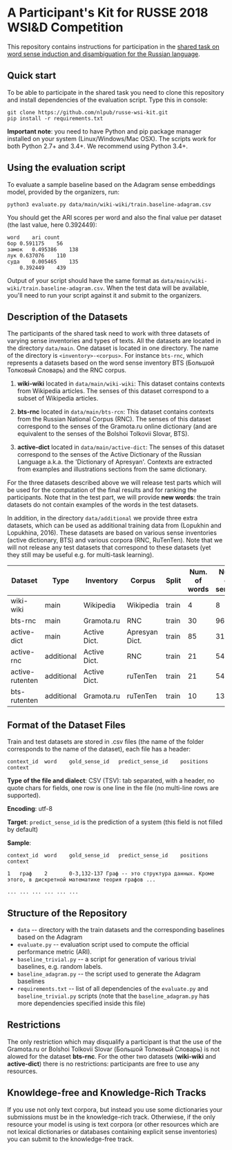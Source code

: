 # A Participant's Kit for RUSSE 2018 WSI&amp;D Competition

This repository contains instructions for participation in the [shared task on word sense induction and disambiguation for the Russian language](http://russe.nlpub.org/2018/wsi). 

Quick start
-------------

To be able to participate in the shared task you need to clone this repository and install dependencies of the evaluation script. Type this in console:

```
git clone https://github.com/nlpub/russe-wsi-kit.git
pip install -r requirements.txt
```

**Important note**: you need to have Python and pip package manager installed on your system (Linux/Windows/Mac OSX). The scripts work for both Python 2.7+ and 3.4+. We recommend using Python 3.4+.


Using the evaluation script
--------------------------

To evaluate a sample baseline based on the Adagram sense embeddings model, provided by the organizers, run:
```
python3 evaluate.py data/main/wiki-wiki/train.baseline-adagram.csv
```

You should get the ARI scores per word and also the final value per dataset (the last value, here 0.392449):

```
word    ari count
бор 0.591175    56
замок   0.495386    138
лук 0.637076    110
суда    0.005465    135
    0.392449    439
```

Output of your script should have the same format as ```data/main/wiki-wiki/train.baseline-adagram.csv```. When the test data will be available, you'll need to run your script against it and submit to the organizers.


Description of the Datasets
--------

The participants of the shared task need to work with three datasets of varying sense inventories and types of texts. All the datasets are located in the directory ```data/main```. One dataset is located in one directory. The name of the directory is ```<inventory>-<corpus>```. For instance ```bts-rnc```, which represents a datasets based on the word sense inventory BTS (Большой Толковый Словарь) and the RNC corpus.

1. **wiki-wiki** located in ```data/main/wiki-wiki```: This dataset contains contexts from Wikipedia articles. The senses of this dataset correspond to a subset of Wikipedia articles.

2. **bts-rnc** located in ```data/main/bts-rcn```: 
This dataset contains contexts from the Russian National Corpus (RNC). The senses of this dataset correspond to the senses of the Gramota.ru online dictionary (and are equivalent to the senses of the Bolshoi Tolkovii Slovar, BTS).

3. **active-dict** located in ```data/main/active-dict```: The senses of this dataset correspond to the senses of the Active Dictionary of the Russian Language a.k.a. the 'Dictionary of Apresyan'. Contexts are extracted from examples and illustrations sections from the same dictionary.


For the three datasets described above we will release test parts which will be used for the computation of the final results and for ranking the participants. Note that in the test part, we will provide **new words**: the train datasets do not contain examples of the words in the test datasets.

In addition, in the directory ```data/additional``` we provide three extra datasets, which can be used as additional training data from (Lopukhin and Lopukhina, 2016). These datasets are based on various sense inventories (active dictionary, BTS) and various corpora (RNC, RuTenTen). Note that we will not release any test datasets that correspond to these datasets (yet they still may be useful e.g. for multi-task learning).  

|Dataset|Type|Inventory|Corpus|Split|Num. of words|Num. of senses|Num. of contexts|
|-----|-----|---------|-----|------|---------|----------|----------|
|wiki-wiki|main|Wikipedia|Wikipedia|train|4|8|439
|bts-rnc|main|Gramota.ru|RNC|train|30|96|3491
|active-dict|main|Active Dict.|Apresyan Dict.|train|85|312|2073
|active-rnc|additional|Active Dict.|RNC|train|21|54|1662
|active-rutenten|additional|Active Dict.|ruTenTen|train|21|54|3052
|bts-rutenten|additional|Gramota.ru|ruTenTen|train|10|13|562

Format of the Dataset Files
----------

Train and test datasets are stored in .csv files (the name of the folder corresponds to the name of the dataset), each file has a header:

```
context_id	word	gold_sense_id	predict_sense_id	positions	context
```

**Type of the file and dialect**: CSV (TSV): tab separated,  with a header, no quote chars for fields, one row is one line in the file (no multi-line rows are supported). 

**Encoding**: utf-8

**Target**: ```predict_sense_id``` is the prediction of a system (this field is not filled by default)

**Sample**:

```
context_id	word	gold_sense_id	predict_sense_id	positions	context

1	граф	2		0-3,132-137	Граф -- это структура данных. Кроме этого, в дискретной математике теория графов ...

...	...	...	...	...	...
```

Structure of the Repository
---------------------------

- ```data``` -- directory with the train datasets and the corresponding baselines based on the Adagram
- ```evaluate.py``` -- evaluation script used to compute the official performance metric (ARI).
- ```baseline_trivial.py``` -- a script for generation of various trivial baselines, e.g. random labels.
- ```baseline_adagram.py``` -- the script used to generate the Adagram baselines
- ```requirements.txt``` -- list of all dependencies of the ```evaluate.py``` and ```baseline_trivial.py``` scripts (note that the ```baseline_adagram.py``` has more dependencies specified inside this file)

Restrictions
-----------

The only restriction which may disqualify a participant is that the use of the Gramota.ru or Bolshoi Tolkovii Slovar (Большой Толковый Словарь) is not alowed for the dataset **bts-rnc**. For the other two datasets (**wiki-wiki** and **active-dict**) there is no restrictions: participants are free to use any resources. 


Knowldege-free and Knowledge-Rich Tracks
----------------------------------------

If you use not only text corpora, but instead you use some dictionaries your submissions must be in the knowledge-rich track. Otherwiese, if the only resource your model is using is text corpora (or other resources which are not lexical dictionaries or databases containing explicit sense inventories) you can submit to the knowledge-free track. 


